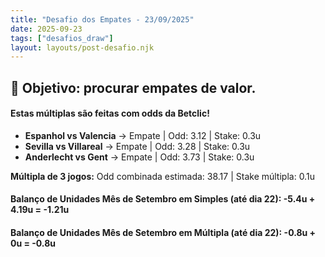 ```yaml
---
title: "Desafio dos Empates - 23/09/2025"
date: 2025-09-23
tags: ["desafios_draw"]
layout: layouts/post-desafio.njk
---
```


## 🎯 Objetivo: procurar empates de valor.  

#### Estas múltiplas são feitas com odds da Betclic!

- **Espanhol vs Valencia** → Empate | Odd: 3.12 | Stake: 0.3u  
- **Sevilla vs Villareal** → Empate | Odd: 3.28 | Stake: 0.3u  
- **Anderlecht vs Gent** → Empate | Odd: 3.73 | Stake: 0.3u  

**Múltipla de 3 jogos:** Odd combinada estimada: 38.17 | Stake múltipla: 0.1u

#### Balanço de Unidades Mês de Setembro em Simples (até dia 22): -5.4u + 4.19u = -1.21u
#### Balanço de Unidades Mês de Setembro em Múltipla (até dia 22): -0.8u + 0u = -0.8u